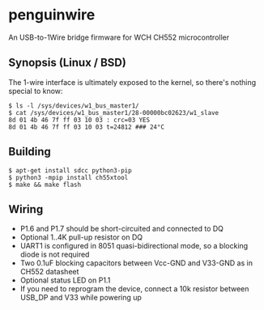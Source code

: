 # penguinwire
An USB-to-1Wire bridge firmware for WCH CH552 microcontroller

## Synopsis (Linux / BSD)
The 1-wire interface is ultimately exposed to the kernel, so there's nothing special to know:
```nohiglight
$ ls -l /sys/devices/w1_bus_master1/
$ cat /sys/devices/w1_bus_master1/28-00000bc02623/w1_slave 
8d 01 4b 46 7f ff 03 10 03 : crc=03 YES
8d 01 4b 46 7f ff 03 10 03 t=24812 ### 24°C
```

## Building
```nohighlight
$ apt-get install sdcc python3-pip
$ python3 -mpip install ch55xtool
$ make && make flash
```

## Wiring
* P1.6 and P1.7 should be short-circuited and connected to DQ
* Optional 1..4K pull-up resistor on DQ
* UART1 is configured in 8051 quasi-bidirectional mode, so a blocking diode is not required
* Two 0.1uF blocking capacitors between Vcc-GND and V33-GND as in CH552 datasheet
* Optional status LED on P1.1
* If you need to reprogram the device, connect a 10k resistor between USB_DP and V33 while powering up
